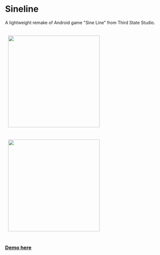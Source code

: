 # Sineline

A lightweight remake of Android game "Sine Line" from Third State Studio.

<img src="https://user-images.githubusercontent.com/43412083/106002132-c3d95480-60d6-11eb-87cd-1c2f87e750b7.jpg" width="300" hspace="10" vspace="20"> <img src="https://user-images.githubusercontent.com/43412083/106002139-c5a31800-60d6-11eb-95b3-1c59c707c48a.jpg" width="300" hspace="10" vspace="20">

### [Demo here](https://tusharsadhwani.dev)
